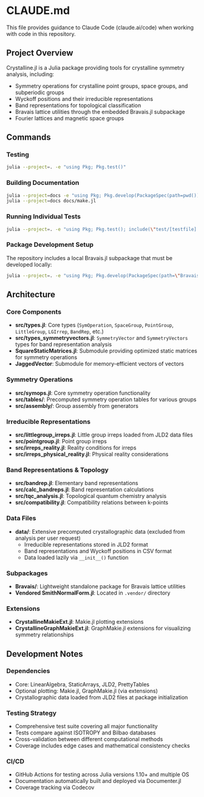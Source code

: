 # CLAUDE.md

This file provides guidance to Claude Code (claude.ai/code) when working with code in this repository.

## Project Overview

Crystalline.jl is a Julia package providing tools for crystalline symmetry analysis, including:
- Symmetry operations for crystalline point groups, space groups, and subperiodic groups
- Wyckoff positions and their irreducible representations
- Band representations for topological classification
- Bravais lattice utilities through the embedded Bravais.jl subpackage
- Fourier lattices and magnetic space groups

## Commands

### Testing
```bash
julia --project=. -e "using Pkg; Pkg.test()"
```

### Building Documentation
```bash
julia --project=docs -e "using Pkg; Pkg.develop(PackageSpec(path=pwd())); Pkg.instantiate()"
julia --project=docs docs/make.jl
```

### Running Individual Tests
```bash
julia --project=. -e "using Pkg; Pkg.test(); include(\"test/[testfile].jl\")"
```

### Package Development Setup
The repository includes a local Bravais.jl subpackage that must be developed locally:
```bash
julia --project=. -e "using Pkg; Pkg.develop(PackageSpec(path=\"Bravais\"))"
```

## Architecture

### Core Components

- **src/types.jl**: Core types (`SymOperation`, `SpaceGroup`, `PointGroup`, `LittleGroup`, `LGIrrep`, `BandRep`, etc.)
- **src/types_symmetryvectors.jl**: `SymmetryVector` and `SymmetryVectors` types for band representation analysis
- **SquareStaticMatrices.jl**: Submodule providing optimized static matrices for symmetry operations
- **JaggedVector**: Submodule for memory-efficient vectors of vectors

### Symmetry Operations
- **src/symops.jl**: Core symmetry operation functionality
- **src/tables/**: Precomputed symmetry operation tables for various groups
- **src/assembly/**: Group assembly from generators

### Irreducible Representations
- **src/littlegroup_irreps.jl**: Little group irreps loaded from JLD2 data files
- **src/pointgroup.jl**: Point group irreps
- **src/irreps_reality.jl**: Reality conditions for irreps
- **src/irreps_physical_reality.jl**: Physical reality considerations

### Band Representations & Topology  
- **src/bandrep.jl**: Elementary band representations
- **src/calc_bandreps.jl**: Band representation calculations
- **src/tqc_analysis.jl**: Topological quantum chemistry analysis
- **src/compatibility.jl**: Compatibility relations between k-points

### Data Files
- **data/**: Extensive precomputed crystallographic data (excluded from analysis per user request)
  - Irreducible representations stored in JLD2 format
  - Band representations and Wyckoff positions in CSV format
  - Data loaded lazily via `__init__()` function

### Subpackages
- **Bravais/**: Lightweight standalone package for Bravais lattice utilities
- **Vendored SmithNormalForm.jl**: Located in `.vendor/` directory

### Extensions
- **CrystallineMakieExt.jl**: Makie.jl plotting extensions
- **CrystallineGraphMakieExt.jl**: GraphMakie.jl extensions for visualizing symmetry relationships

## Development Notes

### Dependencies
- Core: LinearAlgebra, StaticArrays, JLD2, PrettyTables
- Optional plotting: Makie.jl, GraphMakie.jl (via extensions)
- Crystallographic data loaded from JLD2 files at package initialization

### Testing Strategy
- Comprehensive test suite covering all major functionality
- Tests compare against ISOTROPY and Bilbao databases
- Cross-validation between different computational methods
- Coverage includes edge cases and mathematical consistency checks

### CI/CD
- GitHub Actions for testing across Julia versions 1.10+ and multiple OS
- Documentation automatically built and deployed via Documenter.jl
- Coverage tracking via Codecov